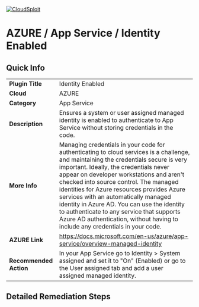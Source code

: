 [![CloudSploit](https://cloudsploit.com/img/logo-new-big-text-100.png "CloudSploit")](https://cloudsploit.com)

# AZURE / App Service / Identity Enabled

## Quick Info

| | |
|-|-|
| **Plugin Title** | Identity Enabled |
| **Cloud** | AZURE |
| **Category** | App Service |
| **Description** | Ensures a system or user assigned managed identity is enabled to authenticate to App Service without storing credentials in the code. |
| **More Info** | Managing credentials in your code for authenticating to cloud services is a challenge, and maintaining the credentials secure is very important. Ideally, the credentials never appear on developer workstations and aren't checked into source control. The managed identities for Azure resources provides Azure services with an automatically managed identity in Azure AD. You can use the identity to authenticate to any service that supports Azure AD authentication, without having to include any credentials in your code. |
| **AZURE Link** | https://docs.microsoft.com/en-us/azure/app-service/overview-managed-identity |
| **Recommended Action** | In your App Service go to Identity > System assigned and set it to "On" (Enabled) or go to the User assigned tab and add a user assigned managed identity. |

## Detailed Remediation Steps

